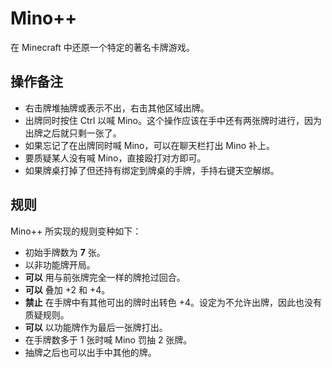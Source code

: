 # Mino++

在 Minecraft 中还原一个特定的著名卡牌游戏。

## 操作备注

- 右击牌堆抽牌或表示不出，右击其他区域出牌。
- 出牌同时按住 Ctrl 以喊 Mino。这个操作应该在手中还有两张牌时进行，因为出牌之后就只剩一张了。
- 如果忘记了在出牌同时喊 Mino，可以在聊天栏打出 Mino 补上。
- 要质疑某人没有喊 Mino，直接殴打对方即可。
- 如果牌桌打掉了但还持有绑定到牌桌的手牌，手持右键天空解绑。

## 规则

Mino++ 所实现的规则变种如下：

- 初始手牌数为 **7** 张。
- 以非功能牌开局。
- **可以** 用与前张牌完全一样的牌抢过回合。
- **可以** 叠加 +2 和 +4。
- **禁止** 在手牌中有其他可出的牌时出转色 +4。设定为不允许出牌，因此也没有质疑规则。
- **可以** 以功能牌作为最后一张牌打出。
- 在手牌数多于 1 张时喊 Mino 罚抽 2 张牌。
- 抽牌之后也可以出手中其他的牌。